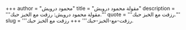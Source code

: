 +++
author = "محمود درويش"
title = "مقولة محمود درويش"
description = '''مقولة محمود درويش: رزقت مع الخبز حبك.'''
quote = '''رزقت مع الخبز حبك.'''
slug = '''رزقت-مع-الخبز-حبك'''
+++
رزقت مع الخبز حبك.
